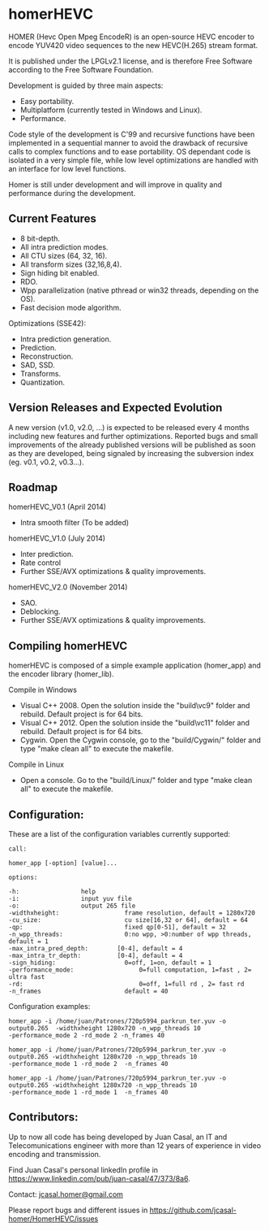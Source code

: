 homerHEVC
=========

HOMER (Hevc Open Mpeg EncodeR) is an open-source HEVC encoder to encode YUV420 video sequences to the new HEVC(H.265) stream format.

It is published under the LPGLv2.1 license, and is therefore Free Software according to the Free Software Foundation.

Development is guided by three main aspects:
- Easy portability.
- Multiplatform (currently tested in Windows and Linux). 
- Performance.

Code style of the development is C'99 and recursive functions have been implemented in a sequential manner to avoid the drawback of recursive calls to complex functions and to ease portability. OS dependant code is isolated in a very simple file, while low level optimizations are handled with an interface for low level functions. 

Homer is still under development and will improve in quality and performance during the development.

Current Features
----------------

- 8 bit-depth.
- All intra prediction modes.
- All CTU sizes (64, 32, 16).
- All transform sizes (32,16,8,4).
- Sign hiding bit enabled.
- RDO.
- Wpp parallelization (native pthread or win32 threads, depending on the OS).
- Fast decision mode algorithm.

Optimizations (SSE42):
- Intra prediction generation.
- Prediction.
- Reconstruction. 
- SAD, SSD.
- Transforms.
- Quantization.


Version Releases and Expected Evolution
----------------------------------------

A new version (v1.0, v2.0, ...) is expected to be released every 4 months including new features and further optimizations. 
Reported bugs and small improvements of the already published versions will be published as soon as they are developed, being signaled by increasing the subversion index (eg. v0.1, v0.2, v0.3...).


Roadmap
-------

homerHEVC_V0.1 (April 2014)
- Intra smooth filter (To be added)

homerHEVC_V1.0 (July 2014)
- Inter prediction.
- Rate control
- Further SSE/AVX optimizations & quality improvements.

homerHEVC_V2.0 (November 2014)
- SAO.
- Deblocking.
- Further SSE/AVX optimizations & quality improvements.



Compiling homerHEVC
-------------------

homerHEVC is composed of a simple example application (homer_app) and the encoder library (homer_lib).

Compile in Windows 
- Visual C++ 2008. Open the solution inside the "build\vc9\" folder and rebuild. Default project is for 64 bits.
- Visual C++ 2012. Open the solution inside the "build\vc11\" folder and rebuild. Default project is for 64 bits.
- Cygwin. Open the Cygwin console, go to the "build/Cygwin/" folder and type "make clean all" to execute the makefile.

Compile in Linux
- Open a console. Go to the "build/Linux/" folder and type "make clean all" to execute the makefile.


Configuration:
--------------

These are a list of the configuration variables currently supported:

    call: 

    homer_app [-option] [value]...

    options:

    -h:					help
    -i:					input yuv file
    -o:					output 265 file
    -widthxheight:           		frame resolution, default = 1280x720
    -cu_size:                		cu size[16,32 or 64], default = 64
    -qp:                     		fixed qp[0-51], default = 32
    -n_wpp_threads:          		0:no wpp, >0:number of wpp threads, default = 1
    -max_intra_pred_depth:   	  [0-4], default = 4
    -max_intra_tr_depth:     	  [0-4], default = 4
    -sign_hiding:            		0=off, 1=on, default = 1
    -performance_mode:       	    	0=full computation, 1=fast , 2= ultra fast
    -rd:                     		    0=off, 1=full rd , 2= fast rd
    -n_frames                       default = 40

Configuration examples:

    homer_app -i /home/juan/Patrones/720p5994_parkrun_ter.yuv -o output0.265  -widthxheight 1280x720 -n_wpp_threads 10
    -performance_mode 2 -rd_mode 2 -n_frames 40

    homer_app -i /home/juan/Patrones/720p5994_parkrun_ter.yuv -o output0.265 -widthxheight 1280x720 -n_wpp_threads 10
    -performance_mode 1 -rd_mode 2  -n_frames 40

    homer_app -i /home/juan/Patrones/720p5994_parkrun_ter.yuv -o output0.265 -widthxheight 1280x720 -n_wpp_threads 10
    -performance_mode 1 -rd_mode 1  -n_frames 40


Contributors:
--------------

Up to now all code has being developed by Juan Casal, an IT and Telecomunications engineer with more than 12 years of experience in video encoding and transmission.

Find Juan Casal's personal linkedIn profile in https://www.linkedin.com/pub/juan-casal/47/373/8a6.

Contact: jcasal.homer@gmail.com


Please report bugs and different issues in https://github.com/jcasal-homer/HomerHEVC/issues


